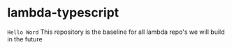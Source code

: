 # lambda-typescript

`Hello Word` This repository is the baseline for all lambda repo's we will build in the future
